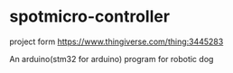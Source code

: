 # spotmicro-controller

project form https://www.thingiverse.com/thing:3445283

An arduino(stm32 for arduino) program for robotic dog

